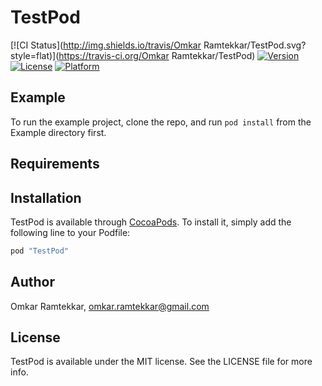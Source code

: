 # TestPod

[![CI Status](http://img.shields.io/travis/Omkar Ramtekkar/TestPod.svg?style=flat)](https://travis-ci.org/Omkar Ramtekkar/TestPod)
[![Version](https://img.shields.io/cocoapods/v/TestPod.svg?style=flat)](http://cocoapods.org/pods/TestPod)
[![License](https://img.shields.io/cocoapods/l/TestPod.svg?style=flat)](http://cocoapods.org/pods/TestPod)
[![Platform](https://img.shields.io/cocoapods/p/TestPod.svg?style=flat)](http://cocoapods.org/pods/TestPod)

## Example

To run the example project, clone the repo, and run `pod install` from the Example directory first.

## Requirements

## Installation

TestPod is available through [CocoaPods](http://cocoapods.org). To install
it, simply add the following line to your Podfile:

```ruby
pod "TestPod"
```

## Author

Omkar Ramtekkar, omkar.ramtekkar@gmail.com

## License

TestPod is available under the MIT license. See the LICENSE file for more info.
